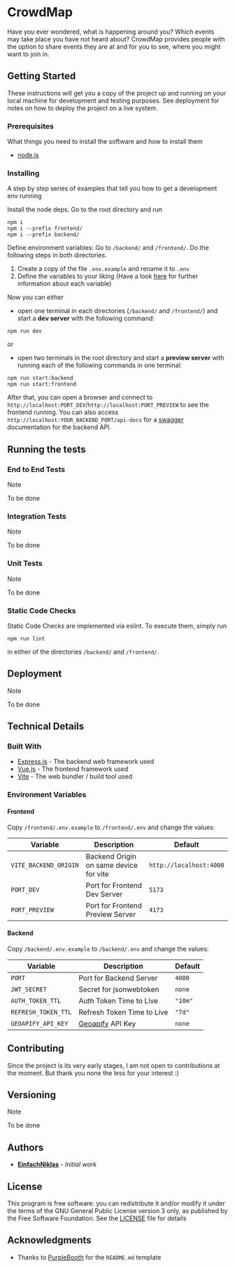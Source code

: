 # CrowdMap

Have you ever wondered, what is happening around you? Which events may take place you have not heard about? CrowdMap provides people with the option to share events they are at and for you to see, where you might want to join in.

## Getting Started

These instructions will get you a copy of the project up and running on your local machine for development and testing purposes. See deployment for notes on how to deploy the project on a live system.

### Prerequisites

What things you need to install the software and how to install them

- [node.js](https://nodejs.org/en/download/)

### Installing

A step by step series of examples that tell you how to get a development env running

Install the node deps. Go to the root directory and run
```
npm i
npm i --prefix frontend/
npm i --prefix backend/
```

Define environment variables: Go to ```/backend/``` and ```/frontend/```. Do the following steps in both directories. 
1. Create a copy of the file ```.env.example``` and rename it to ```.env``` 
2. Define the variables to your liking (Have a look [here](#environment-variables) for further information about each variable) 

Now you can either 
- open one terminal in each directories (```/backend/``` and ```/frontend/```) and start a **dev server** with the following command:

```
npm run dev
```

or


- open two terminals in the root directory and start a **preview server** with running each of the following commands in one terminal:

```
npm run start:backend
npm run start:frontend
```


After that, you can open a browser and connect to ```http://localhost:PORT_DEV```/```http://localhost:PORT_PREVIEW``` to see the frontend running.
You can also access ```http://localhost:YOUR_BACKEND_PORT/api-docs``` for a [swagger](https://swagger.io/) documentation for the backend API.
## Running the tests

### End to End Tests

>[!NOTE] 
To be done

### Integration Tests

>[!NOTE] 
To be done

### Unit Tests
>[!NOTE] 
To be done

### Static Code Checks
Static Code Checks are implemented via eslint. To execute them, simply run 
```
npm run lint 
```
in either of the directories ```/backend/``` and ```/frontend/```.

## Deployment

>[!NOTE] 
To be done

## Technical Details

### Built With

* [Express.js](https://expressjs.com/) - The backend web framework used
* [Vue.js](https://vuejs.org/) - The frontend framework used
* [Vite](https://vite.dev/) - The web bundler / build tool used

### Environment Variables

#### Frontend
Copy `/frontend/.env.example` to `/frontend/.env` and change the values:

| Variable              | Description                            | Default                 |
| --------------------- | -------------------------------------- | ----------------------- |
| `VITE_BACKEND_ORIGIN` | Backend Origin on same device for vite | `http://localhost:4000` |
| `PORT_DEV`            | Port for Frontend Dev Server           | `5173`                  |
| `PORT_PREVIEW`        | Port for Frontend Preview Server       | `4173`                  |


#### Backend
Copy `/backend/.env.example` to `/backend/.env` and change the values:

| Variable            | Description                                   | Default |
| ------------------- | --------------------------------------------- | ------- |
| `PORT`              | Port for Backend Server                       | `4000`  |
| `JWT_SECRET`        | Secret for jsonwebtoken                       | `none`  |
| `AUTH_TOKEN_TTL`    | Auth Token Time to Live                       | `"10m"` |
| `REFRESH_TOKEN_TTL` | Refresh Token Time to Live                    | `"7d"`  |
| `GEOAPIFY_API_KEY`  | [Geoapify](https://www.geoapify.com/) API Key | `none`  |



## Contributing

Since the project is its very early stages, I am not open to contributions at the moment. But thank you none the less for your interest :)
## Versioning

>[!NOTE] 
To be done
## Authors
 - [**EinfachNiklas**](https://github.com/EinfachNiklas) - *Initial work*

## License

This program is free software: you can redistribute it and/or modify
it under the terms of the GNU General Public License version 3 only,
as published by the Free Software Foundation.
See the [LICENSE](https://github.com/EinfachNiklas/CrowdMap/blob/main/LICENSE) file for details

## Acknowledgments

* Thanks to [PurpleBooth](github.com/PurpleBooth) for the ```README.md``` template